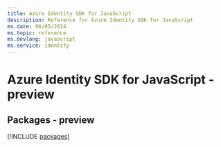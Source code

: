 ```yaml
---
title: Azure Identity SDK for JavaScript
description: Reference for Azure Identity SDK for JavaScript
ms.date: 06/05/2024
ms.topic: reference
ms.devlang: javascript
ms.service: identity
---
```

# Azure Identity SDK for JavaScript - preview
## Packages - preview
[!INCLUDE [packages](identity-index.md)]
